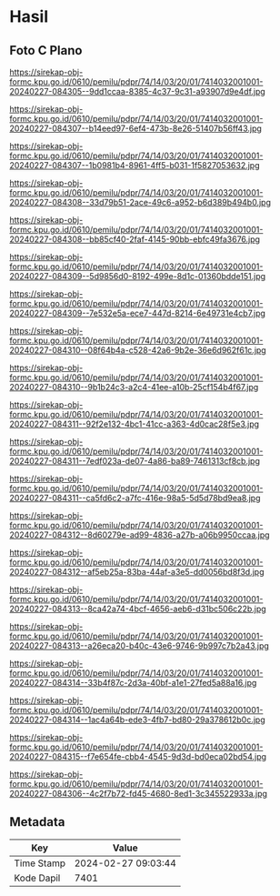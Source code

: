 # Hasil

## Foto C Plano

https://sirekap-obj-formc.kpu.go.id/0610/pemilu/pdpr/74/14/03/20/01/7414032001001-20240227-084305--9dd1ccaa-8385-4c37-9c31-a93907d9e4df.jpg

https://sirekap-obj-formc.kpu.go.id/0610/pemilu/pdpr/74/14/03/20/01/7414032001001-20240227-084307--b14eed97-6ef4-473b-8e26-51407b56ff43.jpg

https://sirekap-obj-formc.kpu.go.id/0610/pemilu/pdpr/74/14/03/20/01/7414032001001-20240227-084307--1b0981b4-8961-4ff5-b031-1f5827053632.jpg

https://sirekap-obj-formc.kpu.go.id/0610/pemilu/pdpr/74/14/03/20/01/7414032001001-20240227-084308--33d79b51-2ace-49c6-a952-b6d389b494b0.jpg

https://sirekap-obj-formc.kpu.go.id/0610/pemilu/pdpr/74/14/03/20/01/7414032001001-20240227-084308--bb85cf40-2faf-4145-90bb-ebfc49fa3676.jpg

https://sirekap-obj-formc.kpu.go.id/0610/pemilu/pdpr/74/14/03/20/01/7414032001001-20240227-084309--5d9856d0-8192-499e-8d1c-01360bdde151.jpg

https://sirekap-obj-formc.kpu.go.id/0610/pemilu/pdpr/74/14/03/20/01/7414032001001-20240227-084309--7e532e5a-ece7-447d-8214-6e49731e4cb7.jpg

https://sirekap-obj-formc.kpu.go.id/0610/pemilu/pdpr/74/14/03/20/01/7414032001001-20240227-084310--08f64b4a-c528-42a6-9b2e-36e6d962f61c.jpg

https://sirekap-obj-formc.kpu.go.id/0610/pemilu/pdpr/74/14/03/20/01/7414032001001-20240227-084310--9b1b24c3-a2c4-41ee-a10b-25cf154b4f67.jpg

https://sirekap-obj-formc.kpu.go.id/0610/pemilu/pdpr/74/14/03/20/01/7414032001001-20240227-084311--92f2e132-4bc1-41cc-a363-4d0cac28f5e3.jpg

https://sirekap-obj-formc.kpu.go.id/0610/pemilu/pdpr/74/14/03/20/01/7414032001001-20240227-084311--7edf023a-de07-4a86-ba89-7461313cf8cb.jpg

https://sirekap-obj-formc.kpu.go.id/0610/pemilu/pdpr/74/14/03/20/01/7414032001001-20240227-084311--ca5fd6c2-a7fc-416e-98a5-5d5d78bd9ea8.jpg

https://sirekap-obj-formc.kpu.go.id/0610/pemilu/pdpr/74/14/03/20/01/7414032001001-20240227-084312--8d60279e-ad99-4836-a27b-a06b9950ccaa.jpg

https://sirekap-obj-formc.kpu.go.id/0610/pemilu/pdpr/74/14/03/20/01/7414032001001-20240227-084312--af5eb25a-83ba-44af-a3e5-dd0056bd8f3d.jpg

https://sirekap-obj-formc.kpu.go.id/0610/pemilu/pdpr/74/14/03/20/01/7414032001001-20240227-084313--8ca42a74-4bcf-4656-aeb6-d31bc506c22b.jpg

https://sirekap-obj-formc.kpu.go.id/0610/pemilu/pdpr/74/14/03/20/01/7414032001001-20240227-084313--a26eca20-b40c-43e6-9746-9b997c7b2a43.jpg

https://sirekap-obj-formc.kpu.go.id/0610/pemilu/pdpr/74/14/03/20/01/7414032001001-20240227-084314--33b4f87c-2d3a-40bf-a1e1-27fed5a88a16.jpg

https://sirekap-obj-formc.kpu.go.id/0610/pemilu/pdpr/74/14/03/20/01/7414032001001-20240227-084314--1ac4a64b-ede3-4fb7-bd80-29a378612b0c.jpg

https://sirekap-obj-formc.kpu.go.id/0610/pemilu/pdpr/74/14/03/20/01/7414032001001-20240227-084315--f7e654fe-cbb4-4545-9d3d-bd0eca02bd54.jpg

https://sirekap-obj-formc.kpu.go.id/0610/pemilu/pdpr/74/14/03/20/01/7414032001001-20240227-084306--4c2f7b72-fd45-4680-8ed1-3c345522933a.jpg


## Metadata

| Key        | Value               |
| ---------- | ------------------- |
| Time Stamp | 2024-02-27 09:03:44 |
| Kode Dapil | 7401                |



